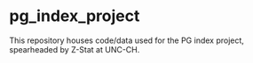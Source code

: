 # pg_index_project
This repository houses code/data used for the PG index project, spearheaded by Z-Stat at UNC-CH. 
